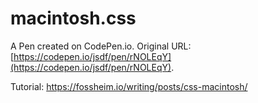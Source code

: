 # macintosh.css

A Pen created on CodePen.io. Original URL: [https://codepen.io/jsdf/pen/rNOLEqY](https://codepen.io/jsdf/pen/rNOLEqY).

Tutorial: https://fossheim.io/writing/posts/css-macintosh/
